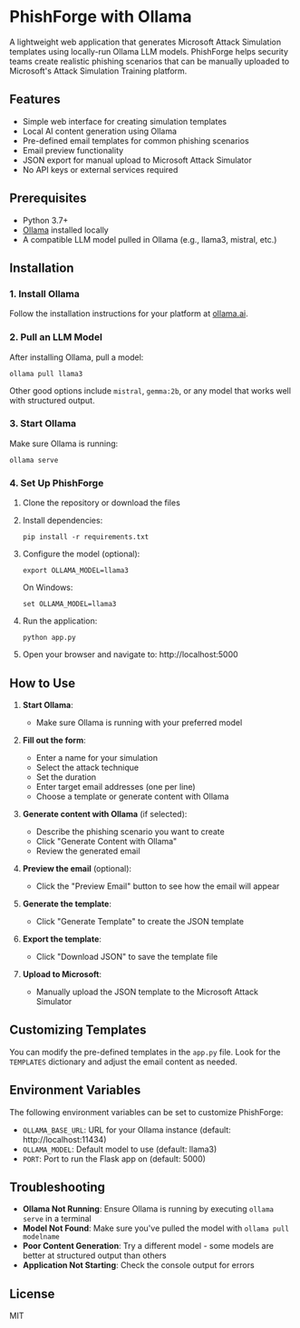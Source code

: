 # PhishForge with Ollama

A lightweight web application that generates Microsoft Attack Simulation templates using locally-run Ollama LLM models. PhishForge helps security teams create realistic phishing scenarios that can be manually uploaded to Microsoft's Attack Simulation Training platform.

## Features

- Simple web interface for creating simulation templates
- Local AI content generation using Ollama
- Pre-defined email templates for common phishing scenarios
- Email preview functionality
- JSON export for manual upload to Microsoft Attack Simulator
- No API keys or external services required

## Prerequisites

- Python 3.7+
- [Ollama](https://ollama.ai/) installed locally
- A compatible LLM model pulled in Ollama (e.g., llama3, mistral, etc.)

## Installation

### 1. Install Ollama

Follow the installation instructions for your platform at [ollama.ai](https://ollama.ai/download).

### 2. Pull an LLM Model

After installing Ollama, pull a model:

```
ollama pull llama3
```

Other good options include `mistral`, `gemma:2b`, or any model that works well with structured output.

### 3. Start Ollama

Make sure Ollama is running:

```
ollama serve
```

### 4. Set Up PhishForge

1. Clone the repository or download the files
2. Install dependencies:
   ```
   pip install -r requirements.txt
   ```
3. Configure the model (optional):
   ```
   export OLLAMA_MODEL=llama3
   ```
   
   On Windows:
   ```
   set OLLAMA_MODEL=llama3
   ```

4. Run the application:
   ```
   python app.py
   ```

5. Open your browser and navigate to: http://localhost:5000

## How to Use

1. **Start Ollama**:
   - Make sure Ollama is running with your preferred model

2. **Fill out the form**:
   - Enter a name for your simulation
   - Select the attack technique
   - Set the duration
   - Enter target email addresses (one per line)
   - Choose a template or generate content with Ollama

3. **Generate content with Ollama** (if selected):
   - Describe the phishing scenario you want to create
   - Click "Generate Content with Ollama"
   - Review the generated email

4. **Preview the email** (optional):
   - Click the "Preview Email" button to see how the email will appear

5. **Generate the template**:
   - Click "Generate Template" to create the JSON template

6. **Export the template**:
   - Click "Download JSON" to save the template file

7. **Upload to Microsoft**:
   - Manually upload the JSON template to the Microsoft Attack Simulator

## Customizing Templates

You can modify the pre-defined templates in the `app.py` file. Look for the `TEMPLATES` dictionary and adjust the email content as needed.

## Environment Variables

The following environment variables can be set to customize PhishForge:

- `OLLAMA_BASE_URL`: URL for your Ollama instance (default: http://localhost:11434)
- `OLLAMA_MODEL`: Default model to use (default: llama3)
- `PORT`: Port to run the Flask app on (default: 5000)

## Troubleshooting

- **Ollama Not Running**: Ensure Ollama is running by executing `ollama serve` in a terminal
- **Model Not Found**: Make sure you've pulled the model with `ollama pull modelname`
- **Poor Content Generation**: Try a different model - some models are better at structured output than others
- **Application Not Starting**: Check the console output for errors

## License

MIT
